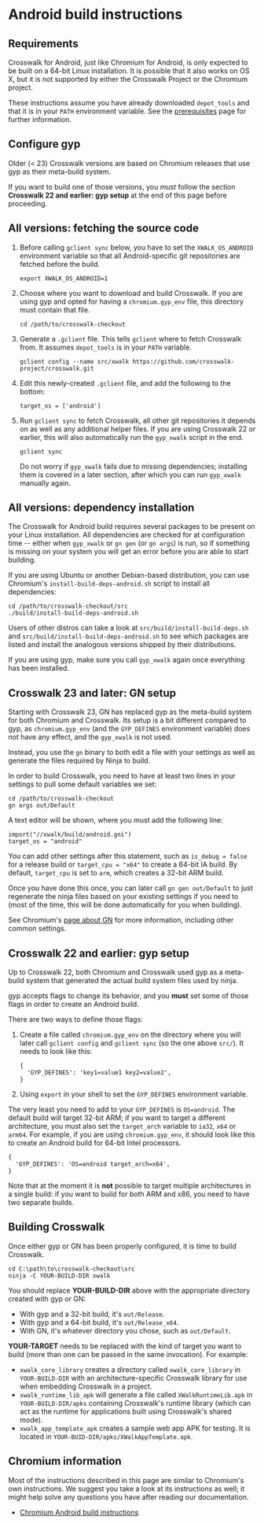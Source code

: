 # Android build instructions

## Requirements

Crosswalk for Android, just like Chromium for Android, is only expected to be
built on a 64-bit Linux installation. It is possible that it also works on OS
X, but it is not supported by either the Crosswalk Project or the Chromium
project.

These instructions assume you have already downloaded `depot_tools` and that it
is in your `PATH` environment variable. See the
[prerequisites](prerequisites.html) page for further information.

## Configure gyp

Older (< 23) Crosswalk versions are based on Chromium releases that use gyp as
their meta-build system.

If you want to build one of those versions, you _must_ follow the section
**Crosswalk 22 and earlier: gyp setup** at the end of this page before
proceeding.

## All versions: fetching the source code

1. Before calling `gclient sync` below, you have to set the `XWALK_OS_ANDROID`
   environment variable so that all Android-specific git repositories are
   fetched before the build.

    ```
    export XWALK_OS_ANDROID=1
    ```

1. Choose where you want to download and build Crosswalk. If you are using gyp
   and opted for having a `chromium.gyp_env` file, this directory must contain
   that file.

   ```
   cd /path/to/crosswalk-checkout
   ```

1. Generate a `.gclient` file. This tells `gclient` where to fetch Crosswalk
   from. It assumes `depot_tools` is in your `PATH` variable.

    ```
    gclient config --name src/xwalk https://github.com/crosswalk-project/crosswalk.git
    ```

1. Edit this newly-created `.gclient` file, and add the following to the
   bottom:

    ```
    target_os = ['android']
    ```

1. Run `gclient sync` to fetch Crosswalk, all other git repositories it depends
   on as well as any additional helper files. If you are using Crosswalk 22 or
   earlier, this will also automatically run the `gyp_xwalk` script in the end.

    ```
    gclient sync
    ```

    Do not worry if `gyp_xwalk` fails due to missing dependencies; installing
    them is covered in a later section, after which you can run `gyp_xwalk`
    manually again.

## All versions: dependency installation

The Crosswalk for Android build requires several packages to be present on your
Linux installation. All dependencies are checked for at configuration time --
either when `gyp_xwalk` or `gn gen` (or `gn args`) is run, so if something is
missing on your system you will get an error before you are able to start
building.

If you are using Ubuntu or another Debian-based distribution, you can use
Chromium's `install-build-deps-android.sh` script to install all dependencies:

```
cd /path/to/crosswalk-checkout/src
./build/install-build-deps-android.sh
```

Users of other distros can take a look at `src/build/install-build-deps.sh` and
`src/build/install-build-deps-android.sh` to see which packages are listed and
install the analogous versions shipped by their distributions.

If you are using gyp, make sure you call `gyp_xwalk` again once everything has
been installed.

## Crosswalk 23 and later: GN setup

Starting with Crosswalk 23, GN has replaced gyp as the meta-build system for
both Chromium and Crosswalk. Its setup is a bit different compared to gyp, as
`chromium.gyp_env` (and the `GYP_DEFINES` environment variable) does not have
any effect, and the `gyp_xwalk` is not used.

Instead, you use the `gn` binary to both edit a file with your settings as well
as generate the files required by Ninja to build.

In order to build Crosswalk, you need to have at least two lines in your
settings to pull some default variables we set:

```
cd /path/to/crosswalk-checkout
gn args out/Default
```

A text editor will be shown, where you must add the following line:

```
import("//xwalk/build/android.gni")
target_os = "android"
```

You can add other settings after this statement, such as `is_debug = false` for
a release build or `target_cpu = "x64"` to create a 64-bit IA build. By
default, `target_cpu` is set to `arm`, which creates a 32-bit ARM build.

Once you have done this once, you can later call `gn gen out/Default` to just
regenerate the ninja files based on your existing settings if you need to (most
of the time, this will be done automatically for you when building).

See Chromium's
[page about GN](https://www.chromium.org/developers/gn-build-configuration) for
more information, including other common settings.

## Crosswalk 22 and earlier: gyp setup

Up to Crosswalk 22, both Chromium and Crosswalk used gyp as a meta-build system
that generated the actual build system files used by ninja.

gyp accepts flags to change its behavior, and you **must** set some of those
flags in order to create an Android build.

There are two ways to define those flags:

1. Create a file called `chromium.gyp_env` on the directory where you will
   later call `gclient config` and `gclient sync` (so the one above `src/`).
   It needs to look like this:

    ```
    {
      'GYP_DEFINES': 'key1=value1 key2=value2',
    }
    ```

1. Using `export` in your shell to set the `GYP_DEFINES` environment variable.

The very least you need to add to your `GYP_DEFINES` is `OS=android`. The
default build will target 32-bit ARM; if you want to target a different
architecture, you must also set the `target_arch` variable to `ia32`, `x64` or
`arm64`. For example, if you are using `chromium.gyp_env`, it should look like
this to create an Android build for 64-bit Intel processors.

```
{
  'GYP_DEFINES': 'OS=android target_arch=x64',
}
```

Note that at the moment it is **not** possible to target multiple architectures
in a single build: if you want to build for both ARM and x86, you need to have
two separate builds.

## Building Crosswalk

Once either gyp or GN has been properly configured, it is time to build
Crosswalk.

```
cd C:\path\to\crosswalk-checkout\src
ninja -C YOUR-BUILD-DIR xwalk
```

You should replace **YOUR-BUILD-DIR** above with the appropriate directory
created with gyp or GN:
* With gyp and a 32-bit build, it's `out/Release`.
* With gyp and a 64-bit build, it's `out/Release_x64`.
* With GN, it's whatever directory you chose, such as `out/Default`.

**YOUR-TARGET** needs to be replaced with the kind of target you want to build
(more than one can be passed in the same invocation). For example:
* `xwalk_core_library` creates a directory called `xwalk_core_library` in
  `YOUR-BUILD-DIR` with an architecture-specific Crosswalk library for use when
   embedding Crosswalk in a project.
* `xwalk_runtime_lib_apk` will generate a file called `XWalkRuntimeLib.apk` in
  `YOUR-BUILD-DIR/apks` containing Crosswalk's runtime library (which can act
  as the runtime for applications built using Crosswalk's shared mode).
* `xwalk_app_template_apk` creates a sample web app APK for testing. It is
  located in `YOUR-BUID-DIR/apks/XWalkAppTemplate.apk`.

## Chromium information

Most of the instructions described in this page are similar to Chromium's own
instructions. We suggest you take a look at its instructions as well; it might
help solve any questions you have after reading our documentation.

* [Chromium Android build instructions](https://chromium.googlesource.com/chromium/src/+/master/docs/android_build_instructions.md)
